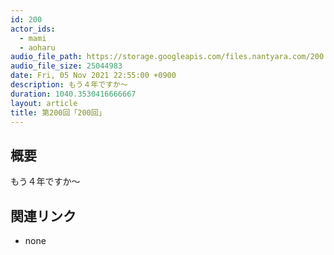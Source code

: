 ```yaml
---
id: 200
actor_ids:
  - mami
  - aoharu
audio_file_path: https://storage.googleapis.com/files.nantyara.com/200.mp3
audio_file_size: 25044983
date: Fri, 05 Nov 2021 22:55:00 +0900
description: もう４年ですか〜
duration: 1040.3530416666667
layout: article
title: 第200回「200回」
---
```

## 概要

もう４年ですか〜

## 関連リンク

* none
